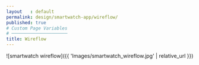```yaml
---
layout   : default
permalink: design/smartwatch-app/wireflow/
published: true
# Custom Page Variables
# ─────────────────────
title: Wireflow
---
```

 ![smartwatch wireflow]({{ 'Images/smartwatch_wireflow.jpg' | relative_url }})

